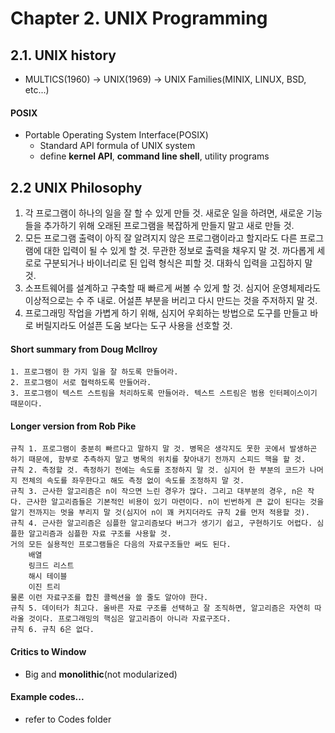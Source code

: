 # Chapter 2. UNIX Programming

## 2.1. UNIX history
- MULTICS(1960) &rarr; UNIX(1969) &rarr; UNIX Families(MINIX, LINUX, BSD, etc...)

#### POSIX
- Portable Operating System Interface(POSIX)
  - Standard API formula of UNIX system
  - define **kernel API**, **command line shell**, utility programs

## 2.2 UNIX Philosophy
1. 각 프로그램이 하나의 일을 잘 할 수 있게 만들 것. 새로운 일을 하려면, 새로운 기능들을 추가하기 위해 오래된 프로그램을 복잡하게 만들지 말고 새로 만들 것.
2. 모든 프로그램 출력이 아직 잘 알려지지 않은 프로그램이라고 할지라도 다른 프로그램에 대한 입력이 될 수 있게 할 것. 무관한 정보로 출력을 채우지 말 것. 까다롭게 세로로 구분되거나 바이너리로 된 입력 형식은 피할 것. 대화식 입력을 고집하지 말 것.
3. 소프트웨어를 설계하고 구축할 때 빠르게 써볼 수 있게 할 것. 심지어 운영체제라도 이상적으로는 수 주 내로. 어설픈 부분을 버리고 다시 만드는 것을 주저하지 말 것.
4. 프로그래밍 작업을 가볍게 하기 위해, 심지어 우회하는 방법으로 도구를 만들고 바로 버릴지라도 어설픈 도움 보다는 도구 사용을 선호할 것.

#### Short summary from Doug McIlroy
    1. 프로그램이 한 가지 일을 잘 하도록 만들어라.
    2. 프로그램이 서로 협력하도록 만들어라.
    3. 프로그램이 텍스트 스트림을 처리하도록 만들어라. 텍스트 스트림은 범용 인터페이스이기 때문이다.

#### Longer version from Rob Pike
    규칙 1. 프로그램이 충분히 빠르다고 말하지 말 것. 병목은 생각지도 못한 곳에서 발생하곤 하기 때문에, 함부로 추측하지 말고 병목의 위치를 찾아내기 전까지 스피드 핵을 할 것.
    규칙 2. 측정할 것. 측정하기 전에는 속도를 조정하지 말 것. 심지어 한 부분의 코드가 나머지 전체의 속도를 좌우한다고 해도 측정 없이 속도를 조정하지 말 것.
    규칙 3. 근사한 알고리즘은 n이 작으면 느린 경우가 많다. 그리고 대부분의 경우, n은 작다. 근사한 알고리즘들은 기본적인 비용이 있기 마련이다. n이 빈번하게 큰 값이 된다는 것을 알기 전까지는 멋을 부리지 말 것(심지어 n이 꽤 커지더라도 규칙 2를 먼저 적용할 것).
    규칙 4. 근사한 알고리즘은 심플한 알고리즘보다 버그가 생기기 쉽고, 구현하기도 어렵다. 심플한 알고리즘과 심플한 자료 구조를 사용할 것.
    거의 모든 실용적인 프로그램들은 다음의 자료구조들만 써도 된다.
        배열
        링크드 리스트
        해시 테이블
        이진 트리
    물론 이런 자료구조를 합친 콜렉션을 쓸 줄도 알아야 한다.
    규칙 5. 데이터가 최고다. 올바른 자료 구조를 선택하고 잘 조직하면, 알고리즘은 자연히 따라올 것이다. 프로그래밍의 핵심은 알고리즘이 아니라 자료구조다.
    규칙 6. 규칙 6은 없다.

#### Critics to Window
- Big and **monolithic**(not modularized)

#### Example codes...
- refer to Codes folder